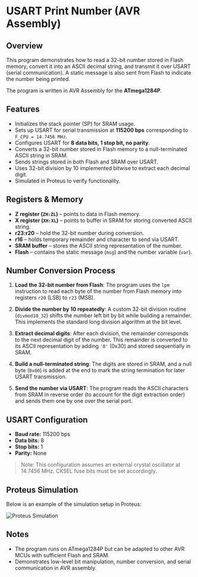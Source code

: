 # USART Print Number (AVR Assembly)

## Overview

This program demonstrates how to read a 32-bit number stored in Flash memory, convert it into an ASCII decimal string, and transmit it over USART (serial communication). A static message is also sent from Flash to indicate the number being printed.

The program is written in AVR Assembly for the **ATmega1284P**.

## Features

- Initializes the stack pointer (SP) for SRAM usage.
- Sets up USART for serial transmission at **115200 bps** corresponding to `F_CPU = 14.7456 MHz`.
- Configures USART for **8 data bits, 1 stop bit, no parity**.
- Converts a 32-bit number stored in Flash memory to a null-terminated ASCII string in SRAM.
- Sends strings stored in both Flash and SRAM over USART.
- Uses 32-bit division by 10 implemented bitwise to extract each decimal digit.
- Simulated in Proteus to verify functionality.

## Registers & Memory

- **Z register (`ZH:ZL`)** – points to data in Flash memory.
- **X register (`XH:XL`)** – points to buffer in SRAM for storing converted ASCII string.
- **r23:r20** – hold the 32-bit number during conversion.
- **r16** – holds temporary remainder and character to send via USART.
- **SRAM buffer** – stores the ASCII string representation of the number.
- **Flash** – contains the static message (`msg`) and the number variable (`var`).

## Number Conversion Process

1. **Load the 32-bit number from Flash**: The program uses the `lpm` instruction to read each byte of the number from Flash memory into registers `r20` (LSB) to `r23` (MSB).

2. **Divide the number by 10 repeatedly**: A custom 32-bit division routine (`divmod10_32`) shifts the number left bit by bit while building a remainder. This implements the standard long division algorithm at the bit level.

3. **Extract decimal digits**: After each division, the remainder corresponds to the next decimal digit of the number. This remainder is converted to its ASCII representation by adding `'0'` (0x30) and stored sequentially in SRAM.

4. **Build a null-terminated string**: The digits are stored in SRAM, and a null byte (`0x00`) is added at the end to mark the string termination for later USART transmission.

5. **Send the number via USART**: The program reads the ASCII characters from SRAM in reverse order (to account for the digit extraction order) and sends them one by one over the serial port.

## USART Configuration

- **Baud rate:** 115200 bps
- **Data bits:** 8
- **Stop bits:** 1
- **Parity:** None

> Note: This configuration assumes an external crystal oscillator at 14.7456 MHz. CKSEL fuse bits must be set accordingly.

## Proteus Simulation

Below is an example of the simulation setup in Proteus:

![Proteus Simulation](https://github.com/user-attachments/assets/91b46bee-e73d-46b0-bcda-095a5c1a6bda)

## Notes

- The program runs on ATmega1284P but can be adapted to other AVR MCUs with sufficient Flash and SRAM.
- Demonstrates low-level bit manipulation, number conversion, and serial communication in AVR assembly.

